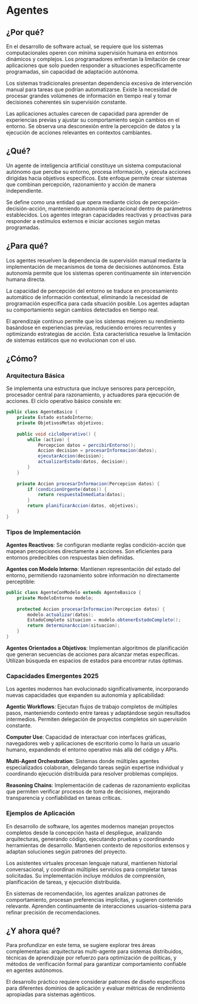 # Agentes

## ¿Por qué?

En el desarrollo de software actual, se requiere que los sistemas computacionales operen con mínima supervisión humana en entornos dinámicos y complejos. Los programadores enfrentan la limitación de crear aplicaciones que solo pueden responder a situaciones específicamente programadas, sin capacidad de adaptación autónoma.

Los sistemas tradicionales presentan dependencia excesiva de intervención manual para tareas que podrían automatizarse. Existe la necesidad de procesar grandes volúmenes de información en tiempo real y tomar decisiones coherentes sin supervisión constante.

Las aplicaciones actuales carecen de capacidad para aprender de experiencias previas y ajustar su comportamiento según cambios en el entorno. Se observa una desconexión entre la percepción de datos y la ejecución de acciones relevantes en contextos cambiantes.

## ¿Qué?

Un agente de inteligencia artificial constituye un sistema computacional autónomo que percibe su entorno, procesa información, y ejecuta acciones dirigidas hacia objetivos específicos. Este enfoque permite crear sistemas que combinan percepción, razonamiento y acción de manera independiente.

Se define como una entidad que opera mediante ciclos de percepción-decisión-acción, manteniendo autonomía operacional dentro de parámetros establecidos. Los agentes integran capacidades reactivas y proactivas para responder a estímulos externos e iniciar acciones según metas programadas.

## ¿Para qué?

Los agentes resuelven la dependencia de supervisión manual mediante la implementación de mecanismos de toma de decisiones autónomos. Esta autonomía permite que los sistemas operen continuamente sin intervención humana directa.

La capacidad de percepción del entorno se traduce en procesamiento automático de información contextual, eliminando la necesidad de programación específica para cada situación posible. Los agentes adaptan su comportamiento según cambios detectados en tiempo real.

El aprendizaje continuo permite que los sistemas mejoren su rendimiento basándose en experiencias previas, reduciendo errores recurrentes y optimizando estrategias de acción. Esta característica resuelve la limitación de sistemas estáticos que no evolucionan con el uso.

## ¿Cómo?


### Arquitectura Básica

Se implementa una estructura que incluye sensores para percepción, procesador central para razonamiento, y actuadores para ejecución de acciones. El ciclo operativo básico consiste en:

```java
public class AgenteBasico {
    private Estado estadoInterno;
    private ObjetivosMetas objetivos;
    
    public void cicloOperativo() {
        while (activo) {
            Percepcion datos = percibirEntorno();
            Accion decision = procesarInformacion(datos);
            ejecutarAccion(decision);
            actualizarEstado(datos, decision);
        }
    }
    
    private Accion procesarInformacion(Percepcion datos) {
        if (condicionUrgente(datos)) {
            return respuestaInmediata(datos);
        }
        return planificarAccion(datos, objetivos);
    }
}
```

### Tipos de Implementación

**Agentes Reactivos**: Se configuran mediante reglas condición-acción que mapean percepciones directamente a acciones. Son eficientes para entornos predecibles con respuestas bien definidas.

**Agentes con Modelo Interno**: Mantienen representación del estado del entorno, permitiendo razonamiento sobre información no directamente perceptible:

```java
public class AgenteConModelo extends AgenteBasico {
    private ModeloEntorno modelo;
    
    protected Accion procesarInformacion(Percepcion datos) {
        modelo.actualizar(datos);
        EstadoCompleto situacion = modelo.obtenerEstadoCompleto();
        return determinarAccion(situacion);
    }
}
```

**Agentes Orientados a Objetivos**: Implementan algoritmos de planificación que generan secuencias de acciones para alcanzar metas específicas. Utilizan búsqueda en espacios de estados para encontrar rutas óptimas.

### Capacidades Emergentes 2025

Los agentes modernos han evolucionado significativamente, incorporando nuevas capacidades que expanden su autonomía y aplicabilidad:

**Agentic Workflows**: Ejecutan flujos de trabajo completos de múltiples pasos, manteniendo contexto entre tareas y adaptándose según resultados intermedios. Permiten delegación de proyectos completos sin supervisión constante.

**Computer Use**: Capacidad de interactuar con interfaces gráficas, navegadores web y aplicaciones de escritorio como lo haría un usuario humano, expandiendo el entorno operativo más allá del código y APIs.

**Multi-Agent Orchestration**: Sistemas donde múltiples agentes especializados colaboran, delegando tareas según expertise individual y coordinando ejecución distribuida para resolver problemas complejos.

**Reasoning Chains**: Implementación de cadenas de razonamiento explícitas que permiten verificar procesos de toma de decisiones, mejorando transparencia y confiabilidad en tareas críticas.

### Ejemplos de Aplicación

En desarrollo de software, los agentes modernos manejan proyectos completos desde la concepción hasta el despliegue, analizando arquitecturas, generando código, ejecutando pruebas y coordinando herramientas de desarrollo. Mantienen contexto de repositorios extensos y adaptan soluciones según patrones del proyecto.

Los asistentes virtuales procesan lenguaje natural, mantienen historial conversacional, y coordinan múltiples servicios para completar tareas solicitadas. Su implementación incluye módulos de comprensión, planificación de tareas, y ejecución distribuida.

En sistemas de recomendación, los agentes analizan patrones de comportamiento, procesan preferencias implícitas, y sugieren contenido relevante. Aprenden continuamente de interacciones usuarios-sistema para refinar precisión de recomendaciones.

## ¿Y ahora qué?

Para profundizar en este tema, se sugiere explorar tres áreas complementarias: arquitecturas multi-agente para sistemas distribuidos, técnicas de aprendizaje por refuerzo para optimización de políticas, y métodos de verificación formal para garantizar comportamiento confiable en agentes autónomos.

El desarrollo práctico requiere considerar patrones de diseño específicos para diferentes dominios de aplicación y evaluar métricas de rendimiento apropiadas para sistemas agénticos.